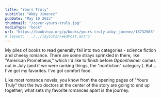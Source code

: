```yaml
---
title: "Yours Truly"
subtitle: "Abby Jimenez"
pubDate: "May 10 2023"
thumbnail: "/cover-yours-truly.jpg"
mediaType: "book"
url: "https://bookshop.org/p/books/yours-truly-abby-jimenez/18732568"
# layout: '../../layouts/FeedPost.astro'
---
```


My piles of books to read generally fall into two categories - science fiction and cheesy romance. There are some strays sprinkled in there, like "American Prometheus," which I'd like to finish before *Oppenheimer* comes out in July (and if we were ranking things, the "nonfiction" category ). But... I've got my favorites. I've got comfort food. 

Like most romance novels, you know from the opening pages of "Yours Truly" that the two doctors at the center of the story are going to end up together; what sets my favorite romances apart is the journey.